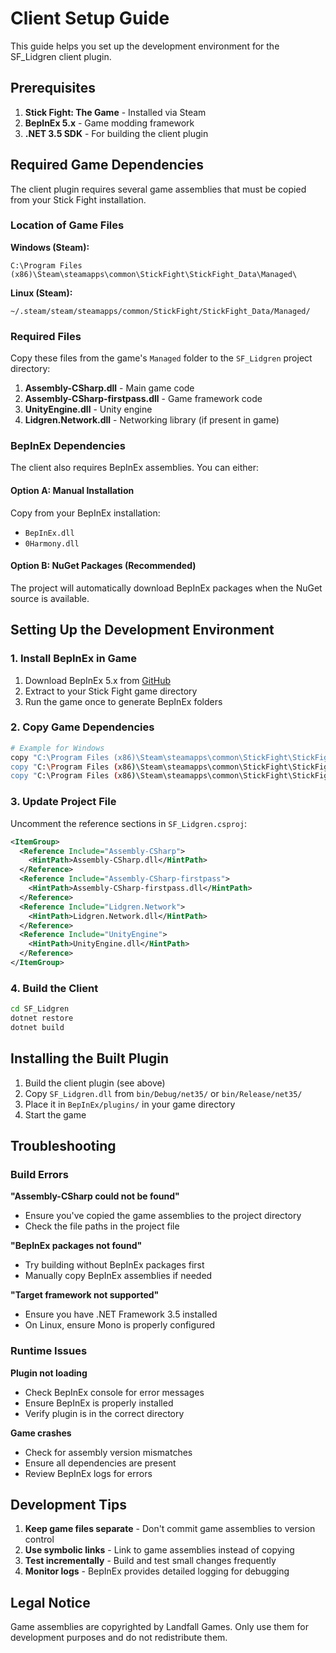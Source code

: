 # Client Setup Guide

This guide helps you set up the development environment for the SF_Lidgren client plugin.

## Prerequisites

1. **Stick Fight: The Game** - Installed via Steam
2. **BepInEx 5.x** - Game modding framework
3. **.NET 3.5 SDK** - For building the client plugin

## Required Game Dependencies

The client plugin requires several game assemblies that must be copied from your Stick Fight installation.

### Location of Game Files

**Windows (Steam):**
```
C:\Program Files (x86)\Steam\steamapps\common\StickFight\StickFight_Data\Managed\
```

**Linux (Steam):**
```
~/.steam/steam/steamapps/common/StickFight/StickFight_Data/Managed/
```

### Required Files

Copy these files from the game's `Managed` folder to the `SF_Lidgren` project directory:

1. **Assembly-CSharp.dll** - Main game code
2. **Assembly-CSharp-firstpass.dll** - Game framework code
3. **UnityEngine.dll** - Unity engine
4. **Lidgren.Network.dll** - Networking library (if present in game)

### BepInEx Dependencies

The client also requires BepInEx assemblies. You can either:

#### Option A: Manual Installation
Copy from your BepInEx installation:
- `BepInEx.dll`
- `0Harmony.dll`

#### Option B: NuGet Packages (Recommended)
The project will automatically download BepInEx packages when the NuGet source is available.

## Setting Up the Development Environment

### 1. Install BepInEx in Game

1. Download BepInEx 5.x from [GitHub](https://github.com/BepInEx/BepInEx/releases)
2. Extract to your Stick Fight game directory
3. Run the game once to generate BepInEx folders

### 2. Copy Game Dependencies

```bash
# Example for Windows
copy "C:\Program Files (x86)\Steam\steamapps\common\StickFight\StickFight_Data\Managed\Assembly-CSharp.dll" "SF_Lidgren\"
copy "C:\Program Files (x86)\Steam\steamapps\common\StickFight\StickFight_Data\Managed\Assembly-CSharp-firstpass.dll" "SF_Lidgren\"
copy "C:\Program Files (x86)\Steam\steamapps\common\StickFight\StickFight_Data\Managed\UnityEngine.dll" "SF_Lidgren\"
```

### 3. Update Project File

Uncomment the reference sections in `SF_Lidgren.csproj`:

```xml
<ItemGroup>
  <Reference Include="Assembly-CSharp">
    <HintPath>Assembly-CSharp.dll</HintPath>
  </Reference>
  <Reference Include="Assembly-CSharp-firstpass">
    <HintPath>Assembly-CSharp-firstpass.dll</HintPath>
  </Reference>
  <Reference Include="Lidgren.Network">
    <HintPath>Lidgren.Network.dll</HintPath>
  </Reference>
  <Reference Include="UnityEngine">
    <HintPath>UnityEngine.dll</HintPath>
  </Reference>
</ItemGroup>
```

### 4. Build the Client

```bash
cd SF_Lidgren
dotnet restore
dotnet build
```

## Installing the Built Plugin

1. Build the client plugin (see above)
2. Copy `SF_Lidgren.dll` from `bin/Debug/net35/` or `bin/Release/net35/`
3. Place it in `BepInEx/plugins/` in your game directory
4. Start the game

## Troubleshooting

### Build Errors

**"Assembly-CSharp could not be found"**
- Ensure you've copied the game assemblies to the project directory
- Check the file paths in the project file

**"BepInEx packages not found"**
- Try building without BepInEx packages first
- Manually copy BepInEx assemblies if needed

**"Target framework not supported"**
- Ensure you have .NET Framework 3.5 installed
- On Linux, ensure Mono is properly configured

### Runtime Issues

**Plugin not loading**
- Check BepInEx console for error messages
- Ensure BepInEx is properly installed
- Verify plugin is in the correct directory

**Game crashes**
- Check for assembly version mismatches
- Ensure all dependencies are present
- Review BepInEx logs for errors

## Development Tips

1. **Keep game files separate** - Don't commit game assemblies to version control
2. **Use symbolic links** - Link to game assemblies instead of copying
3. **Test incrementally** - Build and test small changes frequently
4. **Monitor logs** - BepInEx provides detailed logging for debugging

## Legal Notice

Game assemblies are copyrighted by Landfall Games. Only use them for development purposes and do not redistribute them.
